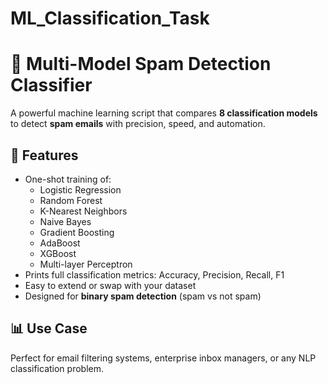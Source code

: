 # ML_Classification_Task

# 🤖 Multi-Model Spam Detection Classifier

A powerful machine learning script that compares **8 classification models** to detect **spam emails** with precision, speed, and automation.

## 🚀 Features

- One-shot training of:
  - Logistic Regression
  - Random Forest
  - K-Nearest Neighbors
  - Naive Bayes
  - Gradient Boosting
  - AdaBoost
  - XGBoost
  - Multi-layer Perceptron
- Prints full classification metrics: Accuracy, Precision, Recall, F1
- Easy to extend or swap with your dataset
- Designed for **binary spam detection** (spam vs not spam)

## 📊 Use Case

Perfect for email filtering systems, enterprise inbox managers, or any NLP classification problem.
